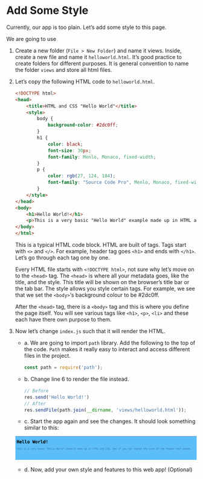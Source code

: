 # Add Some Style

Currently, our app is too plain. Let’s add some style to this page.

We are going to use

1. Create a new folder (`File > New Folder`) and name it views. Inside, create a new file and name it `helloworld.html`. It’s good practice to create folders for different purposes. It is general convention to name the folder `views` and store all html files.

2. Let’s copy the following HTML code to `helloworld.html`.

    ```html
    <!DOCTYPE html>
    <head>
        <title>HTML and CSS "Hello World"</title>
        <style>
            body {
                background-color: #2dc0ff;
            }
            h1 {
                color: black;
                font-size: 30px;
                font-family: Menlo, Monaco, fixed-width;
            }
            p {
                color: rgb(27, 124, 184);
                font-family: "Source Code Pro", Menlo, Monaco, fixed-width;
            }
        </style>
    </head>
    <body>
        <h1>Hello World!</h1>
        <p>This is a very basic "Hello World" example made up in HTML and CSS. See if you can change the size of the header text above.</p>
    </body>
    </html>
    ```

    This is a typical HTML code block. HTML are built of tags. Tags start with `<>` and `</>`. For example, header tag goes `<h1>` and ends with `</h1>`. Let’s go through each tag one by one.

    Every HTML file starts with `<!DOCTYPE html>`, not sure why let’s move on to the `<head>` tag. The `<head>` is where all your metadata goes, like the title, and the style. This title will be shown on the browser’s title bar or the tab bar. The style allows you style certain tags. For example, we see that we set the `<body>`‘s background colour to be #2dc0ff.

    After the `<head>` tag, there is a `<body>` tag and this is where you define the page itself. You will see various tags like `<h1>`, `<p>`, `<li>` and these each have there own purpose to them.

3. Now let’s change `index.js` such that it will render the HTML.

   - a. We are going to import `path` library. Add the following to the top of the code. `Path` makes it really easy to interact and access different files in the project.

        ```js
        const path = require('path');
        ```

   - b. Change line 6 to render the file instead.

        ```js
        // Before
        res.send('Hello World!')
        // After
        res.sendFile(path.join(__dirname, 'views/helloworld.html'));
        ```

   - c. Start the app again and see the changes. It should look something similar to this:

    ![Final_helloworld.png](Final_helloworld.png)

   - d. Now, add your own style and features to this web app! (Optional)
